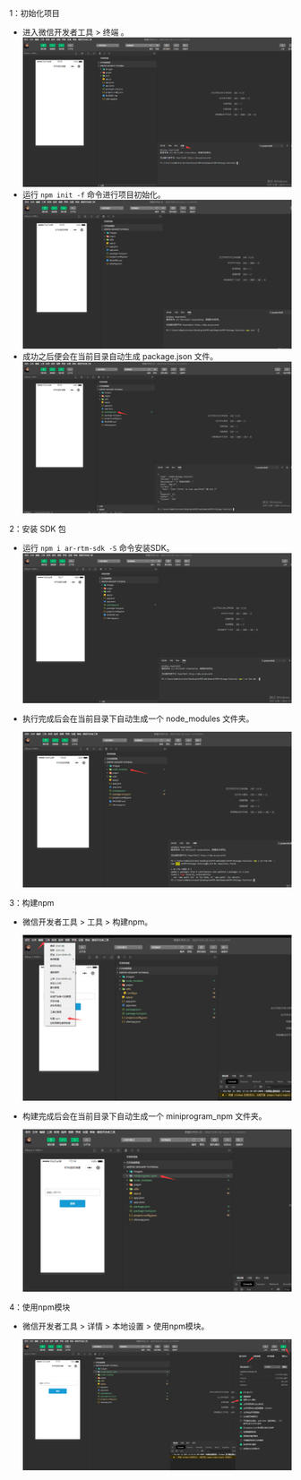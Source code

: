 

1：初始化项目

- 进入微信开发者工具 > 终端 。![](https://raw.githubusercontent.com/anyRTC/ArRTM-Web/master/Demo/ArRTM-Miniapp-Tutorial/images/cmd_path.png)
- 运行 `npm init -f`  命令进行项目初始化。![](https://raw.githubusercontent.com/anyRTC/ArRTM-Web/master/Demo/ArRTM-Miniapp-Tutorial/images/npm_init.png)
- 成功之后便会在当前目录自动生成 package.json 文件。
  ![](https://raw.githubusercontent.com/anyRTC/ArRTM-Web/master/Demo/ArRTM-Miniapp-Tutorial/images/package_json.png)

2：安装 SDK 包

- 运行 `npm i ar-rtm-sdk -S` 命令安装SDK。![](https://raw.githubusercontent.com/anyRTC/ArRTM-Web/master/Demo/ArRTM-Miniapp-Tutorial/images/npm_i_sdk.png)

- 执行完成后会在当前目录下自动生成一个 node_modules 文件夹。

  ![](https://raw.githubusercontent.com/anyRTC/ArRTM-Web/master/Demo/ArRTM-Miniapp-Tutorial/images/node_modules.png)

3：构建npm

- 微信开发者工具 > 工具 > 构建npm。

  ![](https://raw.githubusercontent.com/anyRTC/ArRTM-Web/master/Demo/ArRTM-Miniapp-Tutorial/images/build_npm.png)

- 构建完成后会在当前目录下自动生成一个 miniprogram_npm 文件夹。

  ![](https://raw.githubusercontent.com/anyRTC/ArRTM-Web/master/Demo/ArRTM-Miniapp-Tutorial/images/miniprogram_npm.png)

4：使用npm模块

- 微信开发者工具 > 详情 > 本地设置 > 使用npm模块。

  ![](https://raw.githubusercontent.com/anyRTC/ArRTM-Web/master/Demo/ArRTM-Miniapp-Tutorial/images/use_npm.png)